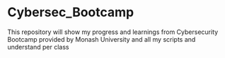 # Cybersec_Bootcamp
This repository will show my progress and learnings from Cybersecurity Bootcamp provided by Monash University and all my scripts and understand per class
